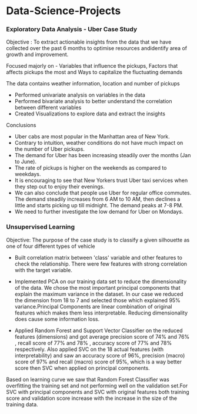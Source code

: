 # Data-Science-Projects
### Exploratory Data Analysis - Uber Case Study

Objective : To extract actionable insights from the data that we have collected over the past 6 months to optimise resources andidentify area of growth and improvement.

Focused majorly on - Variables that influence the pickups, Factors that affects pickups the most and Ways to capitalize the fluctuating demands

The data contains weather information, location and number of pickups

* Performed univariate analysis on variables in the data
* Performed bivariate analysis to better understand the correlation between different variables
* Created Visualizations to explore data and extract the insights

Conclusions
* Uber cabs are most popular in the Manhattan area of New York.    
* Contrary to intuition, weather conditions do not have much impact on the number of Uber pickups.
* The demand for Uber has been increasing steadily over the months (Jan to June).
* The rate of pickups is higher on the weekends as compared to weekdays.
* It is encouraging to see that New Yorkers trust Uber taxi services when they step out to enjoy their evenings.
* We can also conclude that people use Uber for regular office commutes. The demand steadily increases from 6 AM to 10 AM, then declines a little and starts picking up     till midnight. The demand peaks at 7-8 PM.
* We need to further investigate the low demand for Uber on Mondays.

### Unsupervised Learning

Objective: The purpose of the case study is to classify a given silhouette as one of four different types of vehicle

* Built correlation matrix between 'class' variable and other features to check the relationship. There were few features with strong correlation with the target variable.

* Implemented PCA on our training data set to reduce the dimensionality of the data. We chose the most important principal components that explain the maximum variance in the dataset. In our case we reduced the dimension from 18 to 7 and selected those which explained 95% variance.Principal Components are linear combination of original features which makes them less interpretable. Reducing dimensionality does cause some information loss.

* Applied Random Forest and Support Vector Classifier on the reduced features (dimensions) and got average precision score of 74% and 76% , recall score of 77% and 78% , accuracy score of 77% and 78% respectively. Also applied SVC on the 18 actual features (with interpretability) and saw an accuracy score of 96%, precision (macro) score of 97% and recall (macro) score of 95%, which is a way better score then SVC when applied on principal components.

Based on learning curve we saw that Random Forest Classifier was overfitting the training set and not performing well on the validation set.For SVC with principal components and SVC with original features both training score and validation score increase with the increase in the size of the training data.






